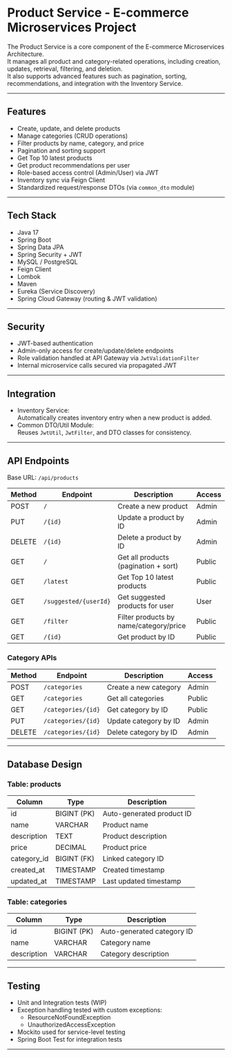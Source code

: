 # Product Service - E-commerce Microservices Project

The Product Service is a core component of the E-commerce Microservices Architecture.  
It manages all product and category-related operations, including creation, updates, retrieval, filtering, and deletion.  
It also supports advanced features such as pagination, sorting, recommendations, and integration with the Inventory Service.

---

## Features

- Create, update, and delete products
- Manage categories (CRUD operations)
- Filter products by name, category, and price
- Pagination and sorting support
- Get Top 10 latest products
- Get product recommendations per user
- Role-based access control (Admin/User) via JWT
- Inventory sync via Feign Client
- Standardized request/response DTOs (via `common_dto` module)

---

## Tech Stack

- Java 17
- Spring Boot
- Spring Data JPA
- Spring Security + JWT
- MySQL / PostgreSQL
- Feign Client
- Lombok
- Maven
- Eureka (Service Discovery)
- Spring Cloud Gateway (routing & JWT validation)

---

## Security

- JWT-based authentication
- Admin-only access for create/update/delete endpoints
- Role validation handled at API Gateway via `JwtValidationFilter`
- Internal microservice calls secured via propagated JWT

---

## Integration

- Inventory Service:  
  Automatically creates inventory entry when a new product is added.
- Common DTO/Util Module:  
  Reuses `JwtUtil`, `JwtFilter`, and DTO classes for consistency.

---

## API Endpoints

Base URL: `/api/products`

| Method | Endpoint                  | Description                          | Access   |
|--------|---------------------------|--------------------------------------|----------|
| POST   | `/`                       | Create a new product                 | Admin    |
| PUT    | `/{id}`                   | Update a product by ID               | Admin    |
| DELETE | `/{id}`                   | Delete a product by ID               | Admin    |
| GET    | `/`                       | Get all products (pagination + sort) | Public   |
| GET    | `/latest`                 | Get Top 10 latest products           | Public   |
| GET    | `/suggested/{userId}`     | Get suggested products for user      | User     |
| GET    | `/filter`                 | Filter products by name/category/price | Public |
| GET    | `/{id}`                   | Get product by ID                    | Public   |

### Category APIs

| Method | Endpoint         | Description                  | Access |
|--------|------------------|------------------------------|--------|
| POST   | `/categories`    | Create a new category        | Admin  |
| GET    | `/categories`    | Get all categories           | Public |
| GET    | `/categories/{id}` | Get category by ID         | Public |
| PUT    | `/categories/{id}` | Update category by ID      | Admin  |
| DELETE | `/categories/{id}` | Delete category by ID      | Admin  |

---

## Database Design

### Table: products
| Column        | Type        | Description                          |
|---------------|-------------|--------------------------------------|
| id            | BIGINT (PK) | Auto-generated product ID            |
| name          | VARCHAR     | Product name                         |
| description   | TEXT        | Product description                  |
| price         | DECIMAL     | Product price                        |
| category_id   | BIGINT (FK) | Linked category ID                   |
| created_at    | TIMESTAMP   | Created timestamp                    |
| updated_at    | TIMESTAMP   | Last updated timestamp               |

### Table: categories
| Column        | Type        | Description                          |
|---------------|-------------|--------------------------------------|
| id            | BIGINT (PK) | Auto-generated category ID           |
| name          | VARCHAR     | Category name                        |
| description   | VARCHAR     | Category description                 |

---

## Testing

- Unit and Integration tests (WIP)
- Exception handling tested with custom exceptions:
    - ResourceNotFoundException
    - UnauthorizedAccessException
- Mockito used for service-level testing
- Spring Boot Test for integration tests

---
